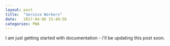 ```yaml
---
layout: post
title:  "Service Workers"
date:   2017-04-06 15:40:56
categories: PWA
---
```


I am just getting started with documentation - i'll be updating this post soon.
